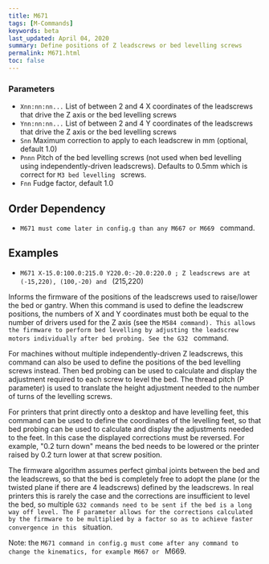 ```yaml
---
title: M671
tags: [M-Commands] 
keywords: beta 
last_updated: April 04, 2020 
summary: Define positions of Z leadscrews or bed levelling screws 
permalink: M671.html
toc: false 
---
```



### Parameters

* `Xnn:nn:nn...` List of between 2 and 4 X coordinates of the leadscrews that drive the Z axis or the bed levelling screws
* `Ynn:nn:nn...` List of between 2 and 4 Y coordinates of the leadscrews that drive the Z axis or the bed levelling screws
* `Snn` Maximum correction to apply to each leadscrew in mm (optional, default 1.0)
* `Pnnn` Pitch of the bed levelling screws (not used when bed levelling using independently-driven leadscrews). Defaults to 0.5mm which is correct for ` M3 bed levelling  ` screws.
* `Fnn` Fudge factor, default 1.0

## Order Dependency

* ` M671 must come later in config.g than any M667 or M669  ` command.

## Examples

* ` M671 X-15.0:100.0:215.0 Y220.0:-20.0:220.0 ; Z leadscrews are at (-15,220), (100,-20) and  ` (215,220)

Informs the firmware of the positions of the leadscrews used to raise/lower the bed or gantry. When this command is used to define the leadscrew positions, the numbers of X and Y coordinates must both be equal to the number of drivers used for the Z axis (see the ` M584 command). This allows the firmware to perform bed levelling by adjusting the leadscrew motors individually after bed probing. See the G32  ` command.

For machines without multiple independently-driven Z leadscrews, this command can also be used to define the positions of the bed levelling screws instead. Then bed probing can be used to calculate and display the adjustment required to each screw to level the bed. The thread pitch (P parameter) is used to translate the height adjustment needed to the number of turns of the levelling screws.

For printers that print directly onto a desktop and have levelling feet, this command can be used to define the coordinates of the levelling feet, so that bed probing can be used to calculate and display the adjustments needed to the feet. In this case the displayed corrections must be reversed. For example, "0.2 turn down" means the bed needs to be lowered or the printer raised by 0.2 turn lower at that screw position.

The firmware algorithm assumes perfect gimbal joints between the bed and the leadscrews, so that the bed is completely free to adopt the plane (or the twisted plane if there are 4 leadscrews) defined by the leadscrews. In real printers this is rarely the case and the corrections are insufficient to level the bed, so multiple ` G32 commands need to be sent if the bed is a long way off level. The F parameter allows for the corrections calculated by the firmware to be multiplied by a factor so as to achieve faster convergence in this  ` situation.

Note: the ` M671 command in config.g must come after any command to change the kinematics, for example M667 or  ` M669.

